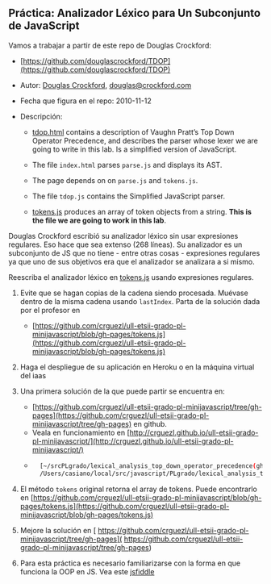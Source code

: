 ## Práctica: Analizador Léxico para Un Subconjunto de JavaScript

Vamos a trabajar a partir de este repo de Douglas Crockford:

-  [https://github.com/douglascrockford/TDOP](https://github.com/douglascrockford/TDOP)
-  Autor: [Douglas Crockford](http://www.crockford.com/), douglas@crockford.com
-  Fecha que figura en el repo: 2010-11-12
-  Descripción:

    -   [tdop.html](http://crguezl.github.io/ull-etsii-grado-pl-minijavascript/tdop.html) contains a description of Vaughn Pratt’s Top Down Operator
        Precedence, and describes the parser whose lexer we are going to
        write in this lab. Is a simplified version of JavaScript.

    -   The file `index.html` parses `parse.js` and displays its AST.

    -   The page depends on on `parse.js` and `tokens.js`.

    -   The file `tdop.js` contains the Simplified JavaScript parser.

    -   [tokens.js](https://github.com/douglascrockford/TDOP/blob/master/tokens.js) produces an array of token objects from a string. **This is the file we are going to work in this lab**.

Douglas Crockford escribió su analizador léxico sin usar expresiones
regulares. Eso hace que sea extenso (268 líneas). Su analizador es un
subconjunto de JS que no tiene - entre otras cosas - expresiones
regulares ya que uno de sus objetivos era que el analizador se analizara
a si mismo.

Reescriba el analizador léxico en [tokens.js](https://github.com/douglascrockford/TDOP/blob/master/tokens.js) usando expresiones regulares.

1.  Evite que se hagan copias de la cadena siendo procesada. Muévase
    dentro de la misma cadena usando `lastIndex`. Parta de la
    solución dada por el profesor en 
    - [https://github.com/crguezl/ull-etsii-grado-pl-minijavascript/blob/gh-pages/tokens.js](https://github.com/crguezl/ull-etsii-grado-pl-minijavascript/blob/gh-pages/tokens.js)
2.  Haga el despliegue de su aplicación en Heroku o en la máquina virtual del iaas
3.  Una primera solución de la que puede partir se encuentra en:

    -   [https://github.com/crguezl/ull-etsii-grado-pl-minijavascript/tree/gh-pages](https://github.com/crguezl/ull-etsii-grado-pl-minijavascript/tree/gh-pages) en github.
    -   Veala en funcionamiento en [http://crguezl.github.io/ull-etsii-grado-pl-minijavascript/](http://crguezl.github.io/ull-etsii-grado-pl-minijavascript/)
    -   ```bash
          [~/srcPLgrado/lexical_analysis_top_down_operator_precedence(gh-pages)]$ pwd -P
          /Users/casiano/local/src/javascript/PLgrado/lexical_analysis_top_down_operator_precedence
        ```
4.  El método `tokens` original retorna el array de tokens. Puede
    encontrarlo en [https://github.com/crguezl/ull-etsii-grado-pl-minijavascript/blob/gh-pages/tokens.js](https://github.com/crguezl/ull-etsii-grado-pl-minijavascript/blob/gh-pages/tokens.js)
5.  Mejore la solución en [ https://github.com/crguezl/ull-etsii-grado-pl-minijavascript/tree/gh-pages]( https://github.com/crguezl/ull-etsii-grado-pl-minijavascript/tree/gh-pages)

6. Para esta práctica es necesario familiarizarse con la forma en que
    funciona la OOP en JS. Vea este [jsfiddle](http://jsfiddle.net/casiano/Mw9dW/)



